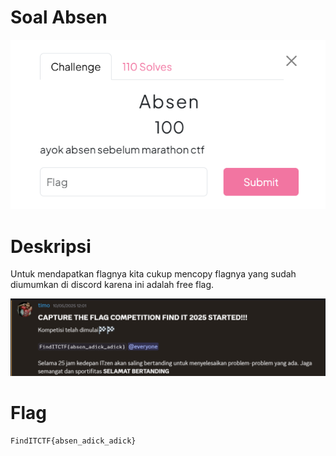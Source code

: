 # Soal Absen #

![Soal](Absen.png)

# Deskripsi 
Untuk mendapatkan flagnya kita cukup mencopy flagnya yang sudah diumumkan di discord karena ini adalah free flag.

![discord](discord.png)

# Flag #
```Flag
FindITCTF{absen_adick_adick}
````
